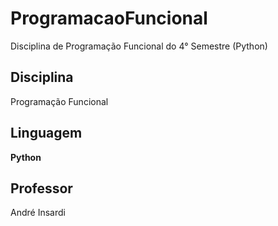 # ProgramacaoFuncional
Disciplina de Programação Funcional do 4° Semestre (Python)

## Disciplina

Programação Funcional

## Linguagem

<b>Python</b>

## Professor

André Insardi

